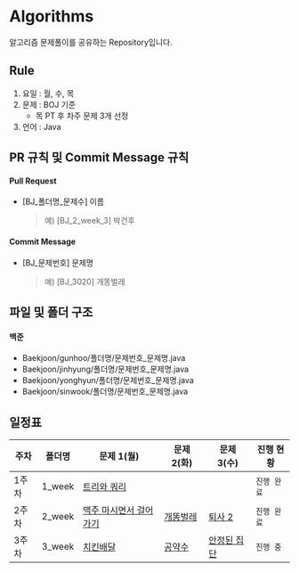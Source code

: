# Algorithms
알고리즘 문제풀이를 공유하는 Repository입니다.

## Rule
1. 요일 : 월, 수, 목
2. 문제 : BOJ 기준
    - 목 PT 후 차주 문제 3개 선정
3. 언어 : Java

## PR 규칙 및 Commit Message 규칙

#### Pull Request
- [BJ_폴더명_문제수] 이름
    > 예) [BJ_2_week_3] 박건후

#### Commit Message
- [BJ_문제번호] 문제명
    > 예) [BJ_3020] 개똥벌레

## 파일 및 폴더 구조

#### 백준

- Baekjoon/gunhoo/폴더명/문제번호_문제명.java
- Baekjoon/jinhyung/폴더명/문제번호_문제명.java
- Baekjoon/yonghyun/폴더명/문제번호_문제명.java
- Baekjoon/sinwook/폴더명/문제번호_문제명.java

## 일정표

| **주차** | **폴더명** | **문제 1(월)**                                             | **문제 2(화)**                                     | **문제 3(수)**                                      | **진행 현황** |
|---|---|---|---|----|---|
| 1주차    | 1_week  | [트리와 쿼리](https://www.acmicpc.net/problem/15681)      |                                              |                                               | `진행 완료`   |
| 2주차    | 2_week  | [맥주 마시면서 걸어가기](https://www.acmicpc.net/problem/9205) | [개똥벌레](https://www.acmicpc.net/problem/3020) | [퇴사 2](https://www.acmicpc.net/problem/15486) | `진행 완료`    |
| 3주차 | 3_week | [치킨배달](https://www.acmicpc.net/problem/15686) | [공약수](https://www.acmicpc.net/problem/2436) | [안정된 집단](https://www.acmicpc.net/problem/2653)| `진행 중` |
